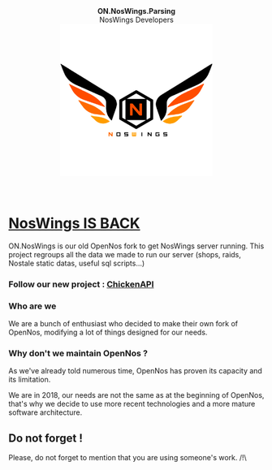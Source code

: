 <div align="center">
<b>ON.NosWings.Parsing</b>
  <br/>
  NosWings Developers
  <br/>
  <a href="https://noswings.com">
    <img height="300px" src="docs/_media/logo.png">
  </a>
  <br/>
</div>
<br/><br/>

# [NosWings IS BACK](https://noswings.com)


ON.NosWings is our old OpenNos fork to get NosWings server running.
This project regroups all the data we made to run our server (shops, raids, Nostale static datas, useful sql scripts...)


### Follow our new project : [ChickenAPI](https://github.com/BlowaXD/ChickenAPI)

### Who are we 

We are a bunch of enthusiast who decided to make their own fork of OpenNos, modifying a lot of things designed for our needs.

### Why don't we maintain OpenNos ?

As we've already told numerous time, OpenNos has proven its capacity and its limitation.

We are in 2018, our needs are not the same as at the beginning of OpenNos, that's why we decide to use more recent technologies and a more mature software architecture.

## Do not forget !

Please, do not forget to mention that you are using someone's work. /!\
